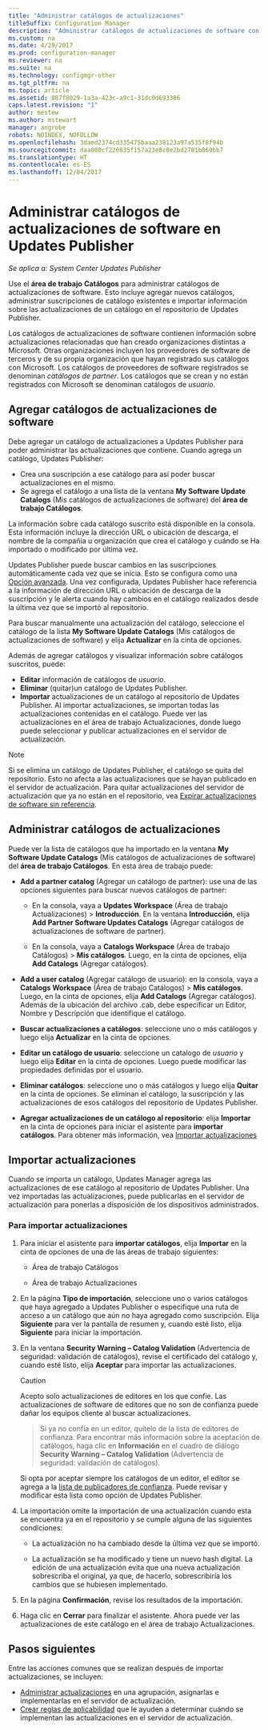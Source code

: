 ```yaml
---
title: "Administrar catálogos de actualizaciones"
titleSuffix: Configuration Manager
description: "Administrar catálogos de actualizaciones de software con System Center Updates Publisher"
ms.custom: na
ms.date: 4/29/2017
ms.prod: configuration-manager
ms.reviewer: na
ms.suite: na
ms.technology: configmgr-other
ms.tgt_pltfrm: na
ms.topic: article
ms.assetid: 887f8029-1a3a-423c-a9c1-31dc0d693386
caps.latest.revision: "1"
author: mestew
ms.author: mstewart
manager: angrobe
robots: NOINDEX, NOFOLLOW
ms.openlocfilehash: 3daed2374cd335475baaa238123a97a535f8f94b
ms.sourcegitcommit: daa080cf220835f157a23e8c8e2bd2781b869bb7
ms.translationtype: HT
ms.contentlocale: es-ES
ms.lasthandoff: 12/04/2017
---
```

# <a name="manage-software-update-catalogs-in-updates-publisher"></a>Administrar catálogos de actualizaciones de software en Updates Publisher

*Se aplica a: System Center Updates Publisher*

Use el **área de trabajo** **Catálogos** para administrar catálogos de actualizaciones de software. Esto incluye agregar nuevos catálogos, administrar suscripciones de catálogo existentes e importar información sobre las actualizaciones de un catálogo en el repositorio de Updates Publisher.

Los catálogos de actualizaciones de software contienen información sobre actualizaciones relacionadas que han creado organizaciones distintas a Microsoft. Otras organizaciones incluyen los proveedores de software de terceros y de su propia organización que hayan registrado sus catálogos con Microsoft. Los catálogos de proveedores de software registrados se denominan *catálogos de partner*. Los catálogos que se crean y no están registrados con Microsoft se denominan catálogos de *usuario*.

## <a name="add-software-update-catalogs"></a>Agregar catálogos de actualizaciones de software
Debe agregar un catálogo de actualizaciones a Updates Publisher para poder administrar las actualizaciones que contiene. Cuando agrega un catálogo, Updates Publisher:
-   Crea una suscripción a ese catálogo para así poder buscar actualizaciones en el mismo.
-   Se agrega el catálogo a una lista de la ventana **My Software Update Catalogs** (Mis catálogos de actualizaciones de software) del **área de trabajo Catálogos**.  

La información sobre cada catálogo suscrito está disponible en la consola. Esta información incluye la dirección URL o ubicación de descarga, el nombre de la compañía u organización que crea el catálogo y cuándo se Ha importado o modificado por última vez.

Updates Publisher puede buscar cambios en las suscripciones automáticamente cada vez que se inicia. Esto se configura como una [Opción avanzada](/sccm/sum/tools/updates-publisher-options#advanced). Una vez configurada, Updates Publisher hace referencia a la información de dirección URL o ubicación de descarga de la suscripción y le alerta cuando hay cambios en el catálogo realizados desde la última vez que se importó al repositorio.

Para buscar manualmente una actualización del catálogo, seleccione el catálogo de la lista **My Software Update Catalogs** (Mis catálogos de actualizaciones de software) y elija **Actualizar** en la cinta de opciones.

Además de agregar catálogos y visualizar información sobre catálogos suscritos, puede:
-  **Editar** información de catálogos de *usuario*.
-  **Eliminar** (quitar)un catálogo de Updates Publisher.
-  **Importar** actualizaciones de un catálogo al repositorio de Updates Publisher. Al importar actualizaciones, se importan todas las actualizaciones contenidas en el catálogo. Puede ver las actualizaciones en el área de trabajo Actualizaciones, donde luego puede seleccionar y publicar actualizaciones en el servidor de actualización.

> [!NOTE]   
> Si se elimina un catálogo de Updates Publisher, el catálogo se quita del repositorio. Esto no afecta a las actualizaciones que se hayan publicado en el servidor de actualización. Para quitar actualizaciones del servidor de actualización que ya no están en el repositorio, vea [Expirar actualizaciones de software sin referencia](/sccm/sum/tools/updates-publisher-options#expire-unreferenced-software-updates).

## <a name="manage-update-catalogs"></a>Administrar catálogos de actualizaciones
Puede ver la lista de catálogos que ha importado en la ventana **My Software Update Catalogs** (Mis catálogos de actualizaciones de software) del **área de trabajo Catálogos**. En esta área de trabajo puede:

-   **Add a partner catalog** (Agregar un catálogo de partner): use una de las opciones siguientes para buscar nuevos catálogos de partner:

    -   En la consola, vaya a **Updates Workspace** (Área de trabajo Actualizaciones)  > **Introducción**. En la ventana **Introducción**, elija **Add Partner Software Updates Catalogs** (Agregar catálogos de actualizaciones de software de partner).

    -   En la consola, vaya a **Catalogs Workspace** (Área de trabajo Catálogos) > **Mis catálogos**. Luego, en la cinta de opciones, elija **Add Catalogs** (Agregar catálogos).

-   **Add a user catalog** (Agregar catálogo de usuario): en la consola, vaya a **Catalogs Workspace** (Área de trabajo Catálogos) > **Mis catálogos**. Luego, en la cinta de opciones, elija **Add Catalogs** (Agregar catálogos). Además de la ubicación del archivo .cab, debe especificar un Editor, Nombre y Descripción que identifique el catálogo.


-   **Buscar actualizaciones a catálogos**: seleccione uno o más catálogos y luego elija **Actualizar** en la cinta de opciones.

-   **Editar un catálogo de usuario**: seleccione un catalogo de *usuario* y luego elija **Editar** en la cinta de opciones. Luego puede modificar las propiedades definidas por el usuario.

-   **Eliminar catálogos**: seleccione uno o más catálogos y luego elija **Quitar** en la cinta de opciones. Se eliminan el catálogo, la suscripción y las actualizaciones de esos catálogos del repositorio de Updates Publisher.

-   **Agregar actualizaciones de un catálogo al repositorio**: elija **Importar** en la cinta de opciones para iniciar el asistente para **importar catálogos**. Para obtener más información, vea [Importar actualizaciones](#import-updates)

## <a name="import-updates"></a>Importar actualizaciones
Cuando se importa un catálogo, Updates Manager agrega las actualizaciones de ese catálogo al repositorio de Updates Publisher. Una vez importadas las actualizaciones, puede publicarlas en el servidor de actualización para ponerlas a disposición de los dispositivos administrados.

### <a name="to-import-updates"></a>Para importar actualizaciones
1.  Para iniciar el asistente para **importar catálogos**, elija **Importar** en la cinta de opciones de una de las áreas de trabajo siguientes:

    -   Área de trabajo Catálogos

    -   Área de trabajo Actualizaciones

2.  En la página **Tipo de importación**, seleccione uno o varios catálogos que haya agregado a Updates Publisher o especifique una ruta de acceso a un catálogo que aún no haya agregado como suscripción. Elija **Siguiente** para ver la pantalla de resumen y, cuando esté listo, elija **Siguiente** para iniciar la importación.

3.  En la ventana **Security Warning – Catalog Validation** (Advertencia de seguridad: validación de catálogos), revise el certificado del catálogo y, cuando esté listo, elija **Aceptar** para importar las actualizaciones.

    > [!CAUTION]    
    > Acepto solo actualizaciones de editores en los que confíe. Las actualizaciones de software de editores que no son de confianza puede dañar los equipos cliente al buscar actualizaciones.

    >  Si ya no confía en un editor, quítelo de la lista de editores de confianza. Para encontrar más información sobre la aceptación de catálogos, haga clic en **Información** en el cuadro de diálogo **Security Warning – Catalog Validation** (Advertencia de seguridad: validación de catálogos).

    Si opta por aceptar siempre los catálogos de un editor, el editor se agrega a la [lista de publicadores de confianza](/sccm/sum/tools/updates-publisher-options#trusted-publishers). Puede revisar y modificar esta lista como opción de Updates Publisher.

4.  La importación omite la importación de una actualización cuando esta se encuentra ya en el repositorio y se cumple alguna de las siguientes condiciones:

    -   La actualización no ha cambiado desde la última vez que se importó.

    -   La actualización se ha modificado y tiene un nuevo hash digital. La edición de una actualización evita que una nueva actualización sobrescriba el original, ya que, de hacerlo, sobrescribiría los cambios que se hubiesen implementado.

5.  En la página **Confirmación**, revise los resultados de la importación.

6.  Haga clic en **Cerrar** para finalizar el asistente. Ahora puede ver las actualizaciones de este catálogo en el área de trabajo Actualizaciones.

## <a name="next-steps"></a>Pasos siguientes
Entre las acciones comunes que se realizan después de importar actualizaciones, se incluyen:
-   [Administrar actualizaciones](/sccm/sum/tools/manage-updates-with-updates-publisher) en una agrupación, asignarlas e implementarlas en el servidor de actualización.
-   [Crear reglas de aplicabilidad](/sccm/sum/tools/updates-publisher-applicability-rules) que le ayuden a determinar cuándo se implementan las actualizaciones en el servidor de actualización.
